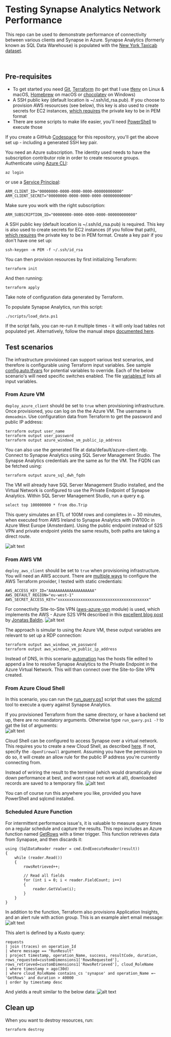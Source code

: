 # Testing Synapse Analytics Network Performance

This repo can be used to demonstrate performance of connectivity between various clients and Synapse in Azure. Synapse Analytics (formerly known as SQL Data Warehouse) is populated with the [New York Taxicab dataset](https://docs.microsoft.com/en-us/azure/synapse-analytics/sql-data-warehouse/load-data-from-azure-blob-storage-using-copy).


<br/>

## Pre-requisites
- To get started you need [Git](https://git-scm.com/), [Terraform](https://www.terraform.io/downloads.html) (to get that I use [tfenv](https://github.com/tfutils/tfenv) on Linux & macOS, [Homebrew](https://github.com/hashicorp/homebrew-tap) on macOS or [chocolatey](https://chocolatey.org/packages/terraform) on Windows)
- A SSH public key (default location is ~/.ssh/id_rsa.pub). If you choose to provision AWS resourcses (see below), this key is also used to create secrets for EC2 instances, [which requires](https://docs.aws.amazon.com/AWSEC2/latest/WindowsGuide/ec2-key-pairs.html) the private key to be in PEM format
- There are some scripts to make life easier, you'll need [PowerShell](https://github.com/PowerShell/PowerShell#get-powershell) to execute those    

If you create a GitHub [Codespace](https://github.com/features/codespaces) for this repository, you'll get the above set up - including a generated SSH key pair.

You need an Azure subscription. The identity used needs to have the subscription contributor role in order to create resource groups.   
Authenticate using [Azure CLI](https://www.terraform.io/docs/providers/azurerm/guides/azure_cli.html):
```
az login
```

or use a [Service Principal](https://www.terraform.io/docs/providers/azurerm/guides/service_principal_client_secret.html):
```
ARM_CLIENT_ID="00000000-0000-0000-0000-000000000000"
ARM_CLIENT_SECRET="00000000-0000-0000-0000-000000000000"
```

Make sure you work with the right subscription:

```
ARM_SUBSCRIPTION_ID="00000000-0000-0000-0000-000000000000"        

```

A SSH public key (default location is ~/.ssh/id_rsa.pub) is required. This key is also used to create secrets for EC2 instances (if you follow that path), [which requires](https://docs.aws.amazon.com/AWSEC2/latest/WindowsGuide/ec2-key-pairs.html) the private key to be in PEM format. Create a key pair if you don't have one set up:
```
ssh-keygen -m PEM -f ~/.ssh/id_rsa
```

You can then provision resources by first initializing Terraform:   
```
terraform init
```  

And then running:  
```
terraform apply
```
Take note of configuration data generated by Terraform.

To populate Synapse Analytics, run this script:
```
./scripts/load_data.ps1
```
If the script fails, you can re-run it multiple times - it will only load tables not populated yet.
Alternatively, follow the manual steps [documented here](https://docs.microsoft.com/en-us/azure/synapse-analytics/sql-data-warehouse/load-data-from-azure-blob-storage-using-copy).


## Test scenarios
The infrastructure provisioned can support various test scenarios, and therefore is configurable using Terraform input variables. See sample [config.auto.tfvars](./terraform/config.auto.tfvars.example) for potential variables to override. Each of the below scenario's will need specific switches enabled. The file [variables.tf](./terraform/variables.tf) lists all input variables.


### From Azure VM
`deploy_azure_client` should be set to `true` when provisioning infrastructure. Once provisioned, you can log on the the Azure VM. The username is `demoadmin`. Use configuration data from Terraform to get the password and public IP address:
```
terraform output user_name
terraform output user_password
terraform output azure_windows_vm_public_ip_address
```
You can also use the generated file at data/default/azure-client.rdp.   
Connect to Synapse Analytics using SQL Server Management Studio. The Synapse Analytics credentials are the same as for the VM. The FQDN can be fetched using:
```
terraform output azure_sql_dwh_fqdn
```
The VM will already have SQL Server Management Studio installed, and the Virtual Network is configured to use the Private Endpoint of Synapse Analytics. Within SQL Server Management Studio, run a query e.g.
```
select top 100000000 * from dbo.Trip
```
This query simulates an ETL of 100M rows and completes in ~ 30 minutes, when executed from AWS Ireland to Synapse Analytics with DW100c in Azure West Europe (Amsterdam). Using the public endpoint instead of S2S VPN and private endpoint yields the same results, both paths are taking a direct route.  

![alt text](visuals/100m.png "SQL Server Management Studio")

### From AWS VM
`deploy_aws_client` should be set to `true` when provisioning infrastructure.
You will need an AWS account. There are [multiple ways](https://registry.terraform.io/providers/hashicorp/aws/latest/docs) to configure the AWS Terraform provider, I tested with static credentials:
```
AWS_ACCESS_KEY_ID="AAAAAAAAAAAAAAAAAAAA"
AWS_DEFAULT_REGION="eu-west-1"
AWS_SECRET_ACCESS_KEY="xxxxxxxxxxxxxxxxxxxxxxxxxxxxxxxxxxxxxxxx"
```
For connectivity Site-to-Site VPN ([aws-azure-vpn](/terraform/modules/aws-azure-vpn) module) is used, which implements the AWS - Azure S2S VPN described in this [excellent blog post](https://deployeveryday.com/2020/04/13/vpn-aws-azure-terraform.html) by [Jonatas Baldin](https://deployeveryday.com/about.html).
![alt text](visuals/s2svpn.png "Infrastructure")    

The approach is simular to using the Azure VM, these output variables are relevant to set up a RDP connection:
```
terraform output aws_windows_vm_password
terraform output aws_windows_vm_public_ip_address
```
Instead of DNS, in this scenario [automation](https://docs.aws.amazon.com/AWSEC2/latest/WindowsGuide/ec2-windows-user-data.html) has the hosts file edited to append a line to resolve Synapse Analytics to the Private Endpoint in the Azure Virtual Network. This will than connect over the Site-to-Site VPN created.

### From Azure Cloud Shell
In this scenario, you can run the [run_query.ps1](scripts/run_query.ps1) script that uses the [sqlcmd](https://docs.microsoft.com/en-us/sql/tools/sqlcmd-utility?view=azure-sqldw-latest) tool to execute a query against Synapse Analytics.

If you provisioned Terraform from the same directory, or have a backend set up, there are no mandatory arguments. Otherwise type `run_query.ps1 -?` to gat the list of arguments:   
![alt text](visuals/cloudshellargs.png "Script arguments")    

Cloud Shell can be configured to access Synapse over a virtual network. This requires you to create a new Cloud Shell, as described [here](https://docs.microsoft.com/en-us/azure/cloud-shell/private-vnet#configuring-cloud-shell-to-use-a-virtual-network). If not, specify the `-OpenFirewall` argument. Assuming you have the permission to do so, it will create an allow rule for the public IP address you're currently connecting from.

Instead of wriring the result to the terminal (which would dramatically slow down performance at best, and worst case not work at all), downloaded records are saved to a temporary file.
![alt text](visuals/cloudshell.png "Cloud Shell Query execution result")

You can of course run this anywhere you like, provided you have PowerShell and sqlcmd installed.

### Scheduled Azure Function
For intermittent performance issue's, it is valuable to measure query times on a regular schedule and capture the results. This repo includes an Azure function named [GetRows](functions/GetRows.cs) with a timer trigger. This function retrieves data from Synapase, and then discards it:
```
using (SqlDataReader reader = cmd.EndExecuteReader(result))
{
    while (reader.Read())
    {
        rowsRetrieved++;

        // Read all fields
        for (int i = 0; i < reader.FieldCount; i++)
        {
            reader.GetValue(i);
        }
    }
}
```

In addition to the function, Terraform also provisions Application Insights, and an alert rule with action group. This is an example alert email message:
![alt text](visuals/alertmessage.png "Alert email message")   

This alert is defined by a Kusto query:
```
requests
| join (traces) on operation_Id
| where message == "RunResult"
| project timestamp, operation_Name, success, resultCode, duration, rows_requested=customDimensions1['RowsRequested'], rows_retrieved=customDimensions1['RowsRetrieved'], cloud_RoleName
| where timestamp > ago(30d)
| where cloud_RoleName contains_cs 'synapse' and operation_Name =~ 'GetRows' and duration > 40000
| order by timestamp desc
```

And yields a reult similar to the below data:
![alt text](visuals/loganalyticsresults.png "Alert email message")   

## Clean up
When you want to destroy resources, run:   
```
terraform destroy
```